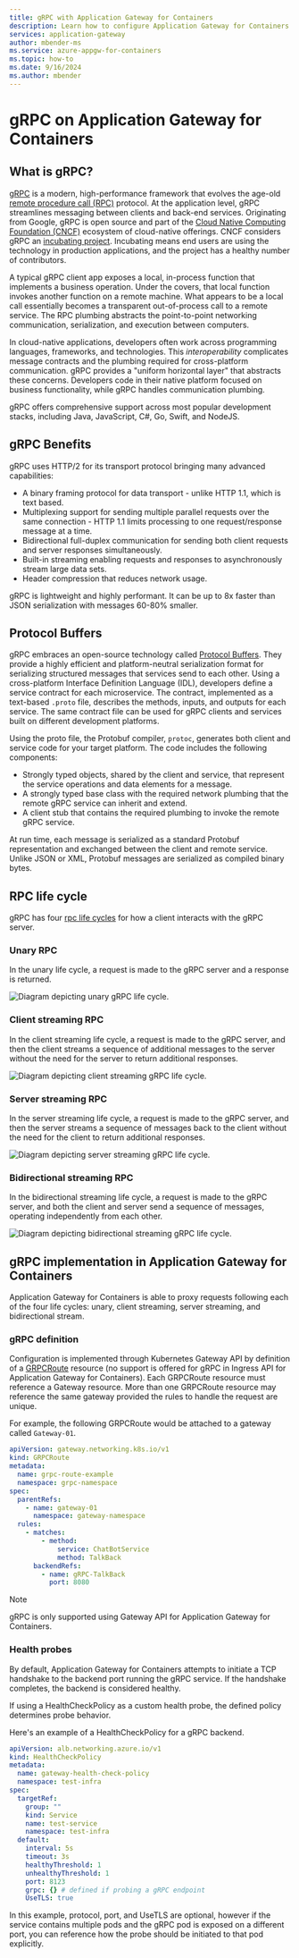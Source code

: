 ```yaml
---
title: gRPC with Application Gateway for Containers
description: Learn how to configure Application Gateway for Containers with support for gRPC.
services: application-gateway
author: mbender-ms
ms.service: azure-appgw-for-containers
ms.topic: how-to
ms.date: 9/16/2024
ms.author: mbender
---
```


# gRPC on Application Gateway for Containers

## What is gRPC?

[gRPC](https://grpc.io/docs/what-is-grpc/introduction/) is a modern, high-performance framework that evolves the age-old [remote procedure call (RPC)](https://en.wikipedia.org/wiki/Remote_procedure_call) protocol. At the application level, gRPC streamlines messaging between clients and back-end services. Originating from Google, gRPC is open source and part of the [Cloud Native Computing Foundation (CNCF)](https://www.cncf.io/) ecosystem of cloud-native offerings. CNCF considers gRPC an [incubating project](https://github.com/cncf/toc/blob/main/process/graduation_criteria.md). Incubating means end users are using the technology in production applications, and the project has a healthy number of contributors.

A typical gRPC client app exposes a local, in-process function that implements a business operation. Under the covers, that local function invokes another function on a remote machine. What appears to be a local call essentially becomes a transparent out-of-process call to a remote service. The RPC plumbing abstracts the point-to-point networking communication, serialization, and execution between computers.

In cloud-native applications, developers often work across programming languages, frameworks, and technologies. This *interoperability* complicates message contracts and the plumbing required for cross-platform communication.  gRPC provides a "uniform horizontal layer" that abstracts these concerns. Developers code in their native platform focused on business functionality, while gRPC handles communication plumbing.

gRPC offers comprehensive support across most popular development stacks, including Java, JavaScript, C#, Go, Swift, and NodeJS.

## gRPC Benefits

gRPC uses HTTP/2 for its transport protocol bringing many advanced capabilities:

- A binary framing protocol for data transport - unlike HTTP 1.1, which is text based.
- Multiplexing support for sending multiple parallel requests over the same connection - HTTP 1.1 limits processing to one request/response message at a time.
- Bidirectional full-duplex communication for sending both client requests and server responses simultaneously.
- Built-in streaming enabling requests and responses to asynchronously stream large data sets.
- Header compression that reduces network usage.

gRPC is lightweight and highly performant. It can be up to 8x faster than JSON serialization with messages 60-80% smaller.

## Protocol Buffers

gRPC embraces an open-source technology called [Protocol Buffers](https://developers.google.com/protocol-buffers/docs/overview). They provide a highly efficient and platform-neutral serialization format for serializing structured messages that services send to each other. Using a cross-platform Interface Definition Language (IDL), developers define a service contract for each microservice. The contract, implemented as a text-based `.proto` file, describes the methods, inputs, and outputs for each service. The same contract file can be used for gRPC clients and services built on different development platforms.

Using the proto file, the Protobuf compiler, `protoc`, generates both client and service code for your target platform. The code includes the following components:

- Strongly typed objects, shared by the client and service, that represent the service operations and data elements for a message.
- A strongly typed base class with the required network plumbing that the remote gRPC service can inherit and extend.
- A client stub that contains the required plumbing to invoke the remote gRPC service.

At run time, each message is serialized as a standard Protobuf representation and exchanged between the client and remote service. Unlike JSON or XML, Protobuf messages are serialized as compiled binary bytes.

## RPC life cycle

gRPC has four [rpc life cycles](https://grpc.io/docs/what-is-grpc/core-concepts/#rpc-life-cycle) for how a client interacts with the gRPC server.

### Unary RPC

In the unary life cycle, a request is made to the gRPC server and a response is returned.

![Diagram depicting unary gRPC life cycle.](./media/grpc/grpc-unary.png)

### Client streaming RPC

In the client streaming life cycle, a request is made to the gRPC server, and then the client streams a sequence of additional messages to the server without the need for the server to return additional responses.

![Diagram depicting client streaming gRPC life cycle.](./media/grpc/grpc-client-streaming.png)

### Server streaming RPC

In the server streaming life cycle, a request is made to the gRPC server, and then the server streams a sequence of messages back to the client without the need for the client to return additional responses.

![Diagram depicting server streaming gRPC life cycle.](./media/grpc/grpc-server-streaming.png)

### Bidirectional streaming RPC

In the bidirectional streaming life cycle, a request is made to the gRPC server, and both the client and server send a sequence of messages, operating independently from each other.

![Diagram depicting bidirectional streaming gRPC life cycle.](./media/grpc/grpc-bidrectional-streaming.png)

## gRPC implementation in Application Gateway for Containers

Application Gateway for Containers is able to proxy requests following each of the four life cycles: unary, client streaming, server streaming, and bidirectional stream.

### gRPC definition

Configuration is implemented through Kubernetes Gateway API by definition of a [GRPCRoute](https://gateway-api.sigs.k8s.io/api-types/grpcroute/) resource (no support is offered for gRPC in Ingress API for Application Gateway for Containers). Each GRPCRoute resource must reference a Gateway resource. More than one GRPCRoute resource may reference the same gateway provided the rules to handle the request are unique.

For example, the following GRPCRoute would be attached to a gateway called `Gateway-01`.

```yaml
apiVersion: gateway.networking.k8s.io/v1
kind: GRPCRoute
metadata:
  name: grpc-route-example
  namespace: grpc-namespace
spec:
  parentRefs:
    - name: gateway-01
      namespace: gateway-namespace
  rules:
    - matches:
        - method:
            service: ChatBotService
            method: TalkBack
      backendRefs:
        - name: gRPC-TalkBack
          port: 8080
```

>[!Note]
>gRPC is only supported using Gateway API for Application Gateway for Containers.

### Health probes

By default, Application Gateway for Containers attempts to initiate a TCP handshake to the backend port running the gRPC service. If the handshake completes, the backend is considered healthy.

If using a HealthCheckPolicy as a custom health probe, the defined policy determines probe behavior.

Here's an example of a HealthCheckPolicy for a gRPC backend.

```yaml
apiVersion: alb.networking.azure.io/v1
kind: HealthCheckPolicy
metadata:
  name: gateway-health-check-policy
  namespace: test-infra
spec:
  targetRef:
    group: ""
    kind: Service
    name: test-service
    namespace: test-infra
  default:
    interval: 5s
    timeout: 3s
    healthyThreshold: 1
    unhealthyThreshold: 1
    port: 8123
    grpc: {} # defined if probing a gRPC endpoint
    UseTLS: true
```

In this example, protocol, port, and UseTLS are optional, however if the service contains multiple pods and the gRPC pod is exposed on a different port, you can reference how the probe should be initiated to that pod explicitly.
